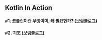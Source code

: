 ## Kotlin In Action 
#### #1. 코틀린이란 무엇이며, 왜 필요한가? ([보람블로그](https://velog.io/@bona/Kotlin-In-Action-1.-%EC%BD%94%ED%8B%80%EB%A6%B0%EC%9D%B4%EB%9E%80-%EB%AC%B4%EC%97%87%EC%9D%B4%EB%A9%B0-%EC%99%9C-%ED%95%84%EC%9A%94%ED%95%9C%EA%B0%80-lus59sjb))

#### #2. 기초 ([보람블로그](https://velog.io/@bona/Kotlin-In-Action-2.-%EA%B8%B0%EC%B4%88))
